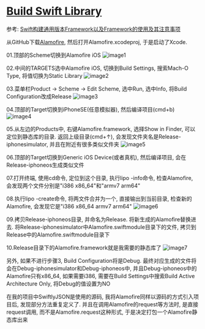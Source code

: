 # [Build Swift Library](https://github.com/vision66/Tutorial/tree/master/07%20-%20Device%20Base%20Paramters)

参考: [Swift构建通用版本Framework以及Framework的使用及其注意事项](https://www.jianshu.com/p/13ee670f21ac)

从GitHub下载[Alamofire](https://github.com/Alamofire/Alamofire), 然后打开Alamofire.xcodeproj, 于是启动了Xcode.

01.顶部的Scheme切换到Alamofire iOS
![image1](http://img.blog.csdn.net/20180313100828745)

02.中间的TARGETS选中Alamofire iOS, 切换到Build Settings, 搜索Mach-O Type, 将值切换为Static Library
![image2](http://img.blog.csdn.net/20180313100948126)

03.菜单栏Product → Scheme → Edit Scheme, 选中Run, 选中Info, 将Build Configuration改成Release
![image3](http://img.blog.csdn.net/20180313101114384)

04.顶部的Target切换到iPhoneSE(任意模拟器), 然后编译项目(cmd+b)
![image4](http://img.blog.csdn.net/20180313101232357)

05.从左边的Products中, 右键Alamofire.framework, 选择Show in Finder, 可以定位到静态库的目录. 返回上级目录(cmd+↑), 会发现文件夹名是Release-iphonesimulator, 并且在附近有很多类似文件夹
![image5](http://img.blog.csdn.net/20180313101357338)

06.顶部的Target切换到Generic iOS Device(或者真机), 然后编译项目, 会在Release-iphoneos生成类似文件

07.打开终端, 使用cd命令, 定位到这个目录, 执行lipo -info命令, 检查Alamofire, 会发现两个文件分别是"i386 x86_64"和"armv7 arm64"

08.执行lipo -create命令, 将两文件合并为一个, 直接输出到当前目录, 检查新的Alamofire, 会发现它是"i386 x86_64 armv7 arm64"
![image6](http://img.blog.csdn.net/20180313102724886)

09.拷贝Release-iphoneos目录, 并命名为Release. 将新生成的Alamofire替换进去. 将Release-iphonesimulator中Alamofire.swiftmodule目录下的文件, 拷贝到Release中的Alamofire.swiftmodule目录下

10.Release目录下的Alamofire.framework就是我需要的静态库了
![image7](http://img.blog.csdn.net/20180313103025999)

另外, 如果不进行步骤3, Build Configuration将是Debug. 最终对应生成的文件将会在Debug-iphonesimulator和Debug-iphoneos中, 并且Debug-iphoneos中的Alamofire只有x86_64, 如果需要i386, 需要在Build Settings中搜索Build Active Architecture Only, 将Debug的值设置为NO

在我的项目中SwiftlyJSON是使用的源码, 我将Alamofire同样以源码的方式引入项目后, 发现部分方法重复定义了. 并且在调用Alamofire的request等方法时, 是直接request调用, 而不是Alamofire.request这种形式, 于是决定打包一个Alamofire静态库出来